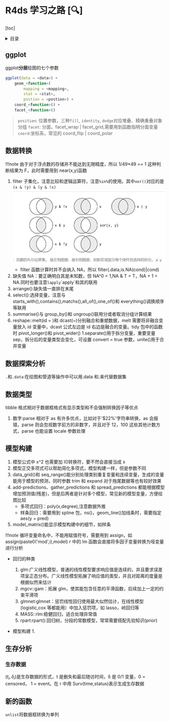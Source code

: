 # R4ds 学习之路 [:mag:]
[toc]
<details>
    <summary>目录</summary>
- [ggplot](#ggplot)
- [数据转换](#数据转换)
- [数据探索分析](#数据探索分析)

</details>




## ggplot

ggplot**分层**绘图的七个参数

```r
ggplot(data = <data>) +
    geom_<function>(
        mapping = <mapping>,
        stat = <stat>,
        postion = <postion>) +
    coord_<function>() +
    facet_<function>()
```

> `position`: 位置参数，三种`fill`, `identity`, `dodge`对应堆叠、精确重叠对象分组
> `facet`: 分面，facet_wrap | facet_grid,需要用到函数指明分面变量
> `coord`:坐标系，常见的 coord_flip | coord_polar

## 数据转换

!!!note 由于对于浮点数的存储并不能达到无限精度，所以 1/49\*49 == 1 这种判断结果为 F，此时需要用到 near(x,y)函数

1. filter 子集化，注意比较和逻辑运算符，注意`%in%`的使用。其中`xor()`对应的是`(x & !y) & (y & !x)` ![布尔运算](imgs/Boolean.png)
   - filter 函数计算时并不会纳入 NA，所以 filter(.data,is.NA(cond)|cond)
2. 缺失值 NA：要正确明白其是未知数，但 NA^0 = 1,NA & T = T，NA + 1 = NA.同时也要注意`lapply`\`apply`和其的联用
3. arrange():缺失值一直排在末尾
4. select():选择变量，注意与 starts_with(),contains(),matchs(),all_of(),one_of()和 everything()调换顺序等联用
5. summarise()与 group_by()和 ungroup()联用分或者取消分组计算结果
6. reshape::melt(id = )和 dcast(~)分别融合和重塑数据，melt 需要将非融合变量放入 id 变量中，dcast 公式左边是 id 右边是融合的变量。tidy 包中的函数时 pivot_longer()和 pivot_wider()
   1.separate()用于拆分变量，重要变量 sep，拆分后的变量类型会变化，可设置 convert = true 参数，unite()用于合并变量

## 数据探索分析

`.`和`.data`:在绘图和管道等操作中可以用.data 和.来代替数据集

## 数据类型

tibble 格式相对于数据框格式有显示类型和不会强制转换因子等优点

1. 数字:parse 相对于 as 有许多优点，比如对于'$22%'字符串转换，as 会报错，parse 则会忽视数字前方的非数字，并且对于 12，100 这些其他计数方式，parse 也能设置 locale 参数处理

## 模型构建

1. 模型公式中 x^2 也需要加 I()转换符，要不然会直接当成 x
2. 模型正交多项式可以帮助简化多项式，模型构建一样，但是参数不同
3. data_grid()和 seq_range()能分别处理类别重复变量和连续变量，生成的变量能用于模型的预测，同时参数 trim 和 expand 对于拖尾数据等也有较好效果
4. add-predictions、gather_predictions 和 spread_predictions 都能根据模型增加预测值(残差)，但是后两者是针对多个模型，常见新的模型变量，方便绘图比较
   - 多项式回归：poly(x,degree),注意数据外推
   - 样条回归：需要用到 spline 包，ns()，geom_line()加线条时，需要指定 aes(y = pred)
5. model_matrix()能显示模型构建中的细节，如样条

!!!note 循环变量命名中，不能用赋值符号，需要用到 assign，如 assign(paste0('mod',i),model)
r 中的 lm 函数会直接将多因子变量转换为哑变量进行分析

- 回归的种类

  1. glm:广义线性模型，普通的线性模型要求响应值是连续的，并且要求误差项呈正态分布。广义线性模型拓展了响应值的类型，并且对距离的度量是根据似然来估计
  2. mgcv::gam：拓展 glm，使其能包含任意的平滑函数，后续加上一定的约束平滑项
  3. glmnet:glmnet：惩罚线性回归使用最大似然估计，在线性模型(logistic,cox 等都能用）中加入惩罚项，如 lasso，岭回归等
  4. MASS::rlm:稳健回归，适合处理异常值
  5. rpart:rpart():回归树，分段的常数模型，常常需要搭配先验知识(prior)

- 模型构建
  1.

## 生存分析

### 生存数据

$(t_i,\delta_i)$是生存数据的形式，t 是删失和最后随访时间，δ 是 0/1 变量，0 = censored， 1 = event。在 r 中用 Surv(time,status)表示生成生存数据



## 新的函数
`unlist`将数据框转换为单列
